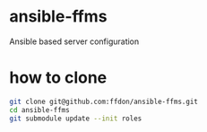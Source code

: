 # ansible-ffms
Ansible based server configuration

# how to clone
```bash
git clone git@github.com:ffdon/ansible-ffms.git
cd ansible-ffms
git submodule update --init roles
```
